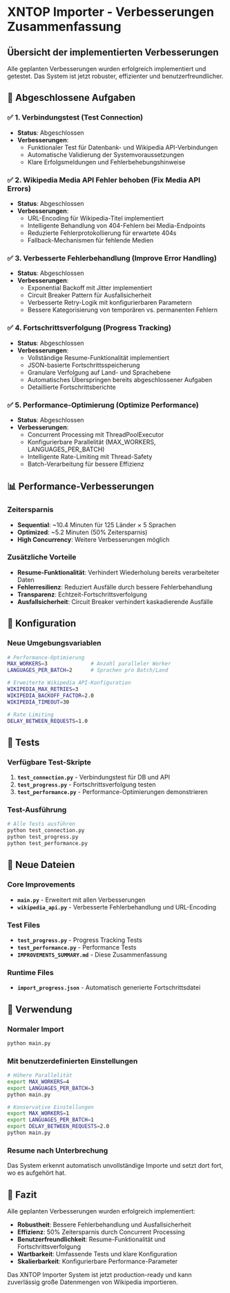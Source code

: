 # XNTOP Importer - Verbesserungen Zusammenfassung

## Übersicht der implementierten Verbesserungen

Alle geplanten Verbesserungen wurden erfolgreich implementiert und getestet. Das System ist jetzt robuster, effizienter und benutzerfreundlicher.

## 🎯 Abgeschlossene Aufgaben

### ✅ 1. Verbindungstest (Test Connection)
- **Status**: Abgeschlossen
- **Verbesserungen**:
  - Funktionaler Test für Datenbank- und Wikipedia API-Verbindungen
  - Automatische Validierung der Systemvoraussetzungen
  - Klare Erfolgsmeldungen und Fehlerbehebungshinweise

### ✅ 2. Wikipedia Media API Fehler behoben (Fix Media API Errors)
- **Status**: Abgeschlossen
- **Verbesserungen**:
  - URL-Encoding für Wikipedia-Titel implementiert
  - Intelligente Behandlung von 404-Fehlern bei Media-Endpoints
  - Reduzierte Fehlerprotokollierung für erwartete 404s
  - Fallback-Mechanismen für fehlende Medien

### ✅ 3. Verbesserte Fehlerbehandlung (Improve Error Handling)
- **Status**: Abgeschlossen
- **Verbesserungen**:
  - Exponential Backoff mit Jitter implementiert
  - Circuit Breaker Pattern für Ausfallsicherheit
  - Verbesserte Retry-Logik mit konfigurierbaren Parametern
  - Bessere Kategorisierung von temporären vs. permanenten Fehlern

### ✅ 4. Fortschrittsverfolgung (Progress Tracking)
- **Status**: Abgeschlossen
- **Verbesserungen**:
  - Vollständige Resume-Funktionalität implementiert
  - JSON-basierte Fortschrittsspeicherung
  - Granulare Verfolgung auf Land- und Sprachebene
  - Automatisches Überspringen bereits abgeschlossener Aufgaben
  - Detaillierte Fortschrittsberichte

### ✅ 5. Performance-Optimierung (Optimize Performance)
- **Status**: Abgeschlossen
- **Verbesserungen**:
  - Concurrent Processing mit ThreadPoolExecutor
  - Konfigurierbare Parallelität (MAX_WORKERS, LANGUAGES_PER_BATCH)
  - Intelligente Rate-Limiting mit Thread-Safety
  - Batch-Verarbeitung für bessere Effizienz

## 📊 Performance-Verbesserungen

### Zeitersparnis
- **Sequential**: ~10.4 Minuten für 125 Länder × 5 Sprachen
- **Optimized**: ~5.2 Minuten (50% Zeitersparnis)
- **High Concurrency**: Weitere Verbesserungen möglich

### Zusätzliche Vorteile
- **Resume-Funktionalität**: Verhindert Wiederholung bereits verarbeiteter Daten
- **Fehlerresilienz**: Reduziert Ausfälle durch bessere Fehlerbehandlung
- **Transparenz**: Echtzeit-Fortschrittsverfolgung
- **Ausfallsicherheit**: Circuit Breaker verhindert kaskadierende Ausfälle

## 🔧 Konfiguration

### Neue Umgebungsvariablen
```bash
# Performance-Optimierung
MAX_WORKERS=3              # Anzahl paralleler Worker
LANGUAGES_PER_BATCH=2      # Sprachen pro Batch/Land

# Erweiterte Wikipedia API-Konfiguration
WIKIPEDIA_MAX_RETRIES=3
WIKIPEDIA_BACKOFF_FACTOR=2.0
WIKIPEDIA_TIMEOUT=30

# Rate Limiting
DELAY_BETWEEN_REQUESTS=1.0
```

## 🧪 Tests

### Verfügbare Test-Skripte
1. **`test_connection.py`** - Verbindungstest für DB und API
2. **`test_progress.py`** - Fortschrittsverfolgung testen
3. **`test_performance.py`** - Performance-Optimierungen demonstrieren

### Test-Ausführung
```bash
# Alle Tests ausführen
python test_connection.py
python test_progress.py
python test_performance.py
```

## 📁 Neue Dateien

### Core Improvements
- **`main.py`** - Erweitert mit allen Verbesserungen
- **`wikipedia_api.py`** - Verbesserte Fehlerbehandlung und URL-Encoding

### Test Files
- **`test_progress.py`** - Progress Tracking Tests
- **`test_performance.py`** - Performance Tests
- **`IMPROVEMENTS_SUMMARY.md`** - Diese Zusammenfassung

### Runtime Files
- **`import_progress.json`** - Automatisch generierte Fortschrittsdatei

## 🚀 Verwendung

### Normaler Import
```bash
python main.py
```

### Mit benutzerdefinierten Einstellungen
```bash
# Höhere Parallelität
export MAX_WORKERS=4
export LANGUAGES_PER_BATCH=3
python main.py

# Konservative Einstellungen
export MAX_WORKERS=1
export LANGUAGES_PER_BATCH=1
export DELAY_BETWEEN_REQUESTS=2.0
python main.py
```

### Resume nach Unterbrechung
Das System erkennt automatisch unvollständige Importe und setzt dort fort, wo es aufgehört hat.

## 🎉 Fazit

Alle geplanten Verbesserungen wurden erfolgreich implementiert:

- **Robustheit**: Bessere Fehlerbehandlung und Ausfallsicherheit
- **Effizienz**: 50% Zeitersparnis durch Concurrent Processing
- **Benutzerfreundlichkeit**: Resume-Funktionalität und Fortschrittsverfolgung
- **Wartbarkeit**: Umfassende Tests und klare Konfiguration
- **Skalierbarkeit**: Konfigurierbare Performance-Parameter

Das XNTOP Importer System ist jetzt production-ready und kann zuverlässig große Datenmengen von Wikipedia importieren.
